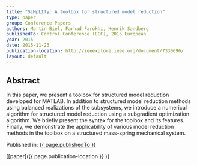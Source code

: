 ```yaml
---
title: "SiMpLIfy: A toolbox for structured model reduction"
type: paper
group: Conference Papers
authors: Martin Biel, Farhad Farokhi, Henrik Sandberg
publishedTo: Control Conference (ECC), 2015 European
year: 2015
date: 2015-11-23
publication-location: http://ieeexplore.ieee.org/document/7330696/
layout: default
---
```


## Abstract

In this paper, we present a toolbox for structured model reduction developed for MATLAB. In addition to structured model reduction methods using balanced realizations of the subsystems, we introduce a numerical algorithm for structured model reduction using a subgradient optimization algorithm. We briefly present the syntax for the toolbox and its features. Finally, we demonstrate the applicability of various model reduction methods in the toolbox on a structured mass-spring mechanical system.

Published in: [{{ page.publishedTo }}](http://ieeexplore.ieee.org/xpl/mostRecentIssue.jsp?punumber=7317886)

[[paper]({{ page.publication-location }} )]
